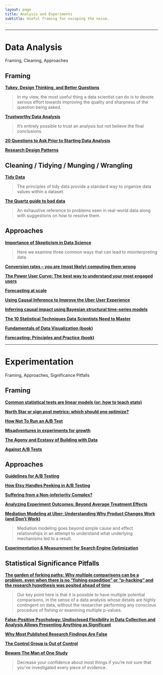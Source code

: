 ```yaml
---
layout: page
title: Analysis and Experiments
subtitle: Useful framing for escaping the noise.
---
```


---

# Data Analysis
Framing, Cleaning, Approaches

## Framing

[**Tukey, Design Thinking, and Better Questions**](https://simplystatistics.org/2019/04/17/tukey-design-thinking-and-better-questions/)

> In my view, the most useful thing a data scientist can do is to devote serious effort towards improving the quality and sharpness of the question being asked.

[**Trustworthy Data Analysis**](https://simplystatistics.org/2018/06/04/trustworthy-data-analysis/)

> It’s entirely possible to trust an analysis but not believe the final conclusions.

[**20 Questions to Ask Prior to Starting Data Analysis**](https://towardsdatascience.com/20-questions-to-ask-prior-to-starting-data-analysis-6ec11d6a504b)

[**Research Design Patterns**](http://pgbovine.net/research-design-patterns.htm)

## Cleaning / Tidying / Munging / Wrangling

[**Tidy Data**](https://cran.r-project.org/web/packages/tidyr/vignettes/tidy-data.html)

> The principles of tidy data provide a standard way to organize data values within a dataset.

[**The Quartz guide to bad data**](https://github.com/Quartz/bad-data-guide)

> An exhaustive reference to problems seen in real-world data along with suggestions on how to resolve them.

## Approaches

[**Importance of Skepticism in Data Science**](https://jhu-advdatasci.github.io/2018/lectures/12-being-skeptical.html)

> Here we examine three common ways that can lead to misinterpreting data.

[**Conversion rates – you are (most likely) computing them wrong**](https://erikbern.com/2017/05/23/conversion-rates-you-are-most-likely-computing-them-wrong.html)

[**The Power User Curve: The best way to understand your most engaged users**](https://andrewchen.co/power-user-curve/)

[**Forecasting at scale**](https://peerj.com/preprints/3190/)

[**Using Causal Inference to Improve the Uber User Experience**](https://eng.uber.com/causal-inference-at-uber/)

[**Inferring causal impact using Bayesian structural time-series models**](https://ai.google/research/pubs/pub41854)

[**The 10 Statistical Techniques Data Scientists Need to Master**](https://medium.com/cracking-the-data-science-interview/the-10-statistical-techniques-data-scientists-need-to-master-1ef6dbd531f7)

[**Fundamentals of Data Visualization (book)**](https://serialmentor.com/dataviz/index.html)

[**Forecasting: Principles and Practice (book)**](https://otexts.com/fpp2/)

---

# Experimentation

Framing, Approaches, Significance Pitfalls

## Framing

[**Common statistical tests are linear models (or: how to teach stats)**](https://lindeloev.github.io/tests-as-linear/)

[**North Star or sign post metrics: which should one optimize?**](https://medium.com/@leapingllamas/north-star-or-sign-post-metrics-which-should-one-optimize-24bcc9c05bfb)

[**How Not To Run an A/B Test**](http://www.evanmiller.org/how-not-to-run-an-ab-test.html)

[**Misadventures in experiments for growth**](http://www.unofficialgoogledatascience.com/2019/04/misadventures-in-experiments-for-growth.html)

[**The Agony and Ecstasy of Building with Data**](https://medium.com/the-year-of-the-looking-glass/the-agony-and-ecstasy-of-building-with-data-56215764d67c)

[**Against A/B Tests**](https://www.locallyoptimistic.com/post/against-ab-tests/)

## Approaches

[**Guidelines for A/B Testing**](https://hookedondata.org/guidelines-for-ab-testing/)

[**How Etsy Handles Peeking in A/B Testing**](https://codeascraft.com/2018/10/03/how-etsy-handles-peeking-in-a-b-testing/)

[**Suffering from a Non-inferiority Complex?**](https://multithreaded.stitchfix.com/blog/2019/05/06/noninferiority/)

[**Analyzing Experiment Outcomes: Beyond Average Treatment Effects**](https://eng.uber.com/analyzing-experiment-outcomes/)

[**Mediation Modeling at Uber: Understanding Why Product Changes Work (and Don’t Work)**](https://eng.uber.com/mediation-modeling/)

> Mediation modeling goes beyond simple cause and effect relationships in an attempt to understand what underlying mechanisms led to a result.

[**Experimentation & Measurement for Search Engine Optimization**](https://medium.com/airbnb-engineering/experimentation-measurement-for-search-engine-optimization-b64136629760)

## Statistical Significance Pitfalls

[**The garden of forking paths: Why multiple comparisons can be a problem, even when there is no “fishing expedition” or “p-hacking” and the research hypothesis was posited ahead of time**](http://www.stat.columbia.edu/~gelman/research/unpublished/p_hacking.pdf)

> Our key point here is that it is possible to have multiple potential comparisons, in the sense of a data analysis whose details are highly contingent on data, without the researcher performing any conscious procedure of fishing or examining multiple p-values.

[**False-Positive Psychology: Undisclosed Flexibility in Data Collection and Analysis Allows Presenting Anything as Significant**](https://journals.sagepub.com/doi/full/10.1177/0956797611417632?url_ver=Z39.88-2003&rfr_id=ori%3Arid%3Acrossref.org&rfr_dat=cr_pub%3Dpubmed)

[**Why Most Published Research Findings Are False**](https://journals.plos.org/plosmedicine/article?id=10.1371/journal.pmed.0020124)

[**The Control Group is Out of Control**](https://slatestarcodex.com/2014/04/28/the-control-group-is-out-of-control/)

[**Beware The Man of One Study**](https://slatestarcodex.com/2014/12/12/beware-the-man-of-one-study/)

> Decrease your confidence about most things if you’re not sure that you’ve investigated every piece of evidence.
